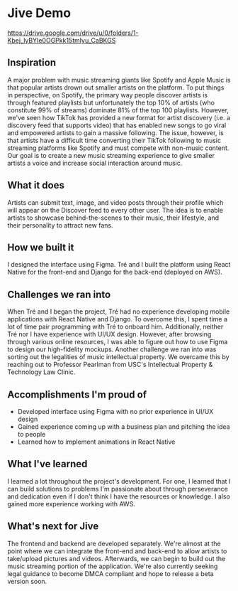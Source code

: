 # Jive Demo

https://drive.google.com/drive/u/0/folders/1-Kbej_lyBYIe0OGPkk15tmIyu_CaBKGS

## Inspiration
A major problem with music streaming giants like Spotify and Apple Music is that popular artists drown out smaller artists on the platform. To put things in perspective, on Spotify, the primary way people discover artists is through featured playlists but unfortunately the top 10% of artists (who constitute 99% of streams) dominate 81% of the top 100 playlists. However, we've seen how TikTok has provided a new format for artist discovery (i.e. a discovery feed that supports video) that has enabled new songs to go viral and empowered artists to gain a massive following. The issue, however, is that artists have a difficult time converting their TikTok following to music streaming platforms like Spotify and must compete with non-music content. Our goal is to create a new music streaming experience to give smaller artists a voice and increase social interaction around music.

## What it does
Artists can submit text, image, and video posts through their profile which will appear on the Discover feed to every other user. The idea is to enable artists to showcase behind-the-scenes to their music, their lifestyle, and their personality to attract new fans. 

## How we built it
I designed the interface using Figma. Tré and I built the platform using React Native for the front-end and Django for the back-end (deployed on AWS).

## Challenges we ran into
When Tré and I began the project, Tré had no experience developing mobile applications with React Native and Django. To overcome this, I spent time a lot of time pair programming with Tré to onboard him. Additionally, neither Tré nor I have experience with UI/UX design. However, after browsing through various online resources, I was able to figure out how to use Figma to design our high-fidelity mockups. Another challenge we ran into was sorting out the legalities of music intellectual property. We overcame this by reaching out to Professor Pearlman from USC's Intellectual Property & Technology Law Clinic.

## Accomplishments I'm proud of
* Developed interface using Figma with no prior experience in UI/UX design
* Gained experience coming up with a business plan and pitching the idea to people
* Learned how to implement animations in React Native

## What I've learned
I learned a lot throughout the project's development. For one, I learned that I can build solutions to problems I'm passionate about through perseverance and dedication even if I don't think I have the resources or knowledge. I also gained more experience working with AWS.

## What's next for Jive
The frontend and backend are developed separately. We're almost at the point where we can integrate the front-end and back-end to allow artists to take/upload pictures and videos. Afterwards, we can begin to build out the music streaming portion of the application. We're also currently seeking legal guidance to become DMCA compliant and hope to release a beta version soon.
